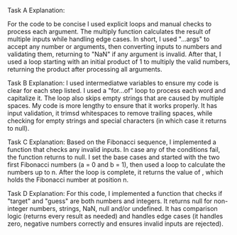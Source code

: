 Task A Explanation:

For the code to be concise I used explicit loops and manual checks to process each argument. The multiply function calculates the result of multiple inputs while handling edge cases. In short, I used "...args" to accept any number or arguments, then converting inputs to numbers and validating them, returning to "NaN" if any argument is invalid. After that, I used a loop starting with an initial product of 1 to multiply the valid numbers, returning the product after processing all arguments.

Task B Explanation:
I used intermediatwe variables to ensure my code is clear for each step listed. I used a "for...of" loop to process each word and capitalize it. The loop also skips empty strings that are caused by multiple spaces. My code is more lengthy to ensure that it works properly. It has input validation, it trimsd whitespaces to remove trailing spaces, while checking for empty strings and special characters (in which case it returns to null).

Task C Explanation:
Based on the Fibonacci sequence, I implemented a function that checks any invalid inputs. In case any of the conditions fail, the function returns to null. I set the base cases and started with the two first Fibonacci numbers (a = 0 and b = 1), then used a loop to calculate the numbers up to n. After the loop is complete, it returns the value of , which holds the Fibonacci number at position n.

Task D Explanation:
For this code, I implemented a function that checks if "target" and "guess" are both numbers and integers. It returns null for non-integer numbers, strings, NaN, null and/or undefined. It has comparison logic (returns every result as needed) and handles edge cases (it handles zero, negative numbers correctly and ensures invalid inputs are rejected).
